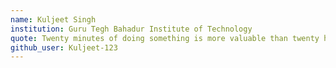 ```yaml
---
name: Kuljeet Singh
institution: Guru Tegh Bahadur Institute of Technology
quote: Twenty minutes of doing something is more valuable than twenty hours of thinking about doing something.
github_user: Kuljeet-123
---
```

